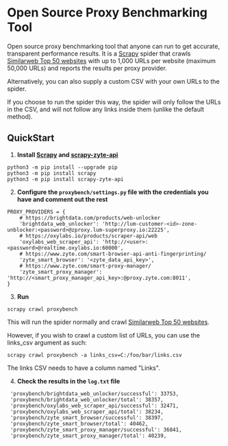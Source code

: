 # Open Source Proxy Benchmarking Tool
Open source proxy benchmarking tool that anyone can run to get accurate, transparent performance results. 
It is a [Scrapy](https://scrapy.org/) spider that crawls [Similarweb Top 50 websites](https://www.similarweb.com/top-websites/) with 
up to 1,000 URLs per website (maximum 50,000 URLs) and reports the results per proxy provider. 

Alternatively, you can also supply a custom CSV with your own URLs to the spider. 

If you choose to run the spider this way, the spider will only follow the URLs in the CSV, and will not follow any links inside them (unlike the default method).

## QuickStart

1. **Install [Scrapy](https://scrapy.org/) and [scrapy-zyte-api](https://github.com/scrapy-plugins/scrapy-zyte-api#readme)**

```
python3 -m pip install --upgrade pip
python3 -m pip install scrapy
python3 -m pip install scrapy-zyte-api
```

2. **Configure the `proxybench/settings.py` file with the credentials you have and comment out the rest**

```
PROXY_PROVIDERS = {
    # https://brightdata.com/products/web-unlocker
    'brightdata_web_unlocker': 'http://lum-customer-<id>-zone-unblocker:<password>@zproxy.lum-superproxy.io:22225',
    # https://oxylabs.io/products/scraper-api/web
    'oxylabs_web_scraper_api': 'http://<user>:<password>@realtime.oxylabs.io:60000',
    # https://www.zyte.com/smart-browser-api-anti-fingerprinting/
    'zyte_smart_browser': '<zyte_data_api_key>',
    # https://www.zyte.com/smart-proxy-manager/
    'zyte_smart_proxy_manager': 'http://<smart_proxy_manager_api_key>:@proxy.zyte.com:8011',
}
```

3. **Run**

```
scrapy crawl proxybench
```
This will run the spider normally and crawl [Similarweb Top 50 websites](https://www.similarweb.com/top-websites/).

However, if you wish to crawl a custom list of URLs, you can use the links_csv argument as such:
```
scrapy crawl proxybench -a links_csv=C:/foo/bar/links.csv
```
The links CSV needs to have a column named "Links". 

4. **Check the results in the `log.txt` file**

```
 'proxybench/brightdata_web_unlocker/successful': 33753,
 'proxybench/brightdata_web_unlocker/total': 38357,
 'proxybench/oxylabs_web_scraper_api/successful': 32471,
 'proxybench/oxylabs_web_scraper_api/total': 38234,
 'proxybench/zyte_smart_browser/successful': 38397,
 'proxybench/zyte_smart_browser/total': 40462,
 'proxybench/zyte_smart_proxy_manager/successful': 36841,
 'proxybench/zyte_smart_proxy_manager/total': 40239,
```
